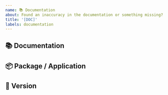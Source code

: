 ```yaml
---
name: 📚 Documentation
about: Found an inaccuracy in the documentation or something missing?
title: '[DOC]'
labels: documentation
---
```


<!---
Thanks for filing an issue! Before you submit, please check the open/closed issues since someone might have asked the same thing before!
-->

## 📚 Documentation

<!--- Provide a general summary of the issue here -->

## 📦 Package / Application

<!-- For what package(s) or application(s) would you like to modify the documentation? -->
<!-- [e.g.: @sensenet/query or sn-dms-demo ] -->

## 📃 Version

<!-- The concrete version of the package / application -->
